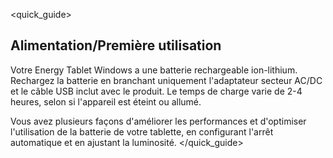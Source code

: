 <quick_guide>
## Alimentation/Première utilisation

Votre Energy Tablet Windows a une batterie rechargeable ion-lithium. Rechargez la batterie en branchant uniquement l'adaptateur secteur AC/DC et le câble USB inclut avec le produit. Le temps de charge varie de 2-4 heures, selon si l'appareil est éteint ou allumé.

Vous avez plusieurs façons d'améliorer les performances et d'optimiser l'utilisation de la batterie de votre tablette, en configurant l'arrêt automatique et en ajustant la luminosité.
</quick_guide>

